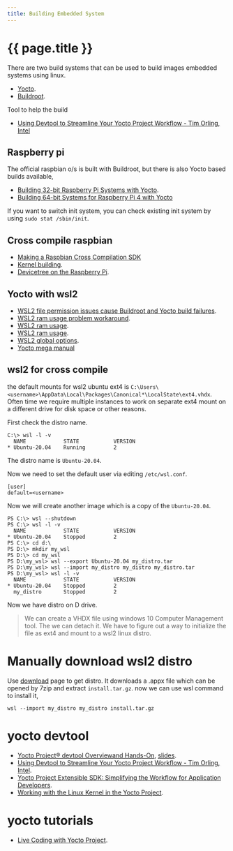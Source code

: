 ```yaml
---
title: Building Embedded System
---
```


# {{ page.title }}

There are two build systems that can be used to build images embedded systems using linux.
* [Yocto](https://www.yoctoproject.org/).
* [Buildroot](https://buildroot.org/).

Tool to help the build
* [Using Devtool to Streamline Your Yocto Project Workflow - Tim Orling, Intel](https://youtu.be/CiD7rB35CRE)

## Raspberry pi
The official raspbian o/s is built with Buildroot, but there is also Yocto based builds available,
* [Building 32-bit Raspberry Pi Systems with Yocto](https://jumpnowtek.com/rpi/Raspberry-Pi-Systems-with-Yocto.html).
* [Building 64-bit Systems for Raspberry Pi 4 with Yocto](https://jumpnowtek.com/rpi/Raspberry-Pi-4-64bit-Systems-with-Yocto.html)

If you want to switch init system, you can check existing init system by using ``sudo stat /sbin/init``.

## Cross compile raspbian
* [Making a Raspbian Cross Compilation SDK](https://medium.com/@zw3rk/making-a-raspbian-cross-compilation-sdk-830fe56d75ba)
* [Kernel building](https://www.raspberrypi.org/documentation/linux/kernel/building.md).
* [Devicetree on the Raspberry Pi](https://mjoldfield.com/atelier/2017/03/rpi-devicetree.html).

## Yocto with wsl2
* [WSL2 file permission issues cause Buildroot and Yocto build failures](https://github.com/microsoft/WSL/issues/5108).
* [WSL2 ram usage problem workaround](https://github.com/microsoft/WSL/issues/4166#issuecomment-602191299).
* [WSL2 ram usage](https://github.com/microsoft/WSL/issues/4166#issuecomment-609497693).
* [WSL2 ram usage](https://github.com/microsoft/WSL/issues/4166#issuecomment-604707989).
* [WSL2 global options](https://docs.microsoft.com/en-us/windows/wsl/wsl-config#configure-global-options-with-wslconfig).
* [Yocto mega manual](https://www.yoctoproject.org/docs/3.1.1/mega-manual/mega-manual.html)

## wsl2 for cross compile
the default mounts for wsl2 ubuntu ext4 is ``C:\Users\<username>\AppData\Local\Packages\Canonical*\LocalState\ext4.vhdx``.
Often time we require multiple instances to work on separate ext4 mount on a different drive for disk space or other reasons. 

First check the distro name.
```
C:\> wsl -l -v
  NAME            STATE           VERSION
* Ubuntu-20.04    Running         2
```
The distro name is ``Ubuntu-20.04``.

Now we need to set the default user via editing ``/etc/wsl.conf``.
```
[user]
default=<username> 
```

Now we will create another image which is a copy of the ``Ubuntu-20.04``. 

```
PS C:\> wsl --shutdown
PS C:\> wsl -l -v
  NAME            STATE           VERSION
* Ubuntu-20.04    Stopped         2
PS C:\> cd d:\
PS D:\> mkdir my_wsl
PS D:\> cd my_wsl
PS D:\my_wsl> wsl --export Ubuntu-20.04 my_distro.tar
PS D:\my_wsl> wsl --import my_distro my_distro my_distro.tar
PS D:\my_wsl> wsl -l -v
  NAME            STATE           VERSION
* Ubuntu-20.04    Stopped         2
  my_distro       Stopped         2
```

Now we have distro on D drive.

> We can create a VHDX file using windows 10 Computer Management tool. The we can detach it. We have to figure out a way to initialize the file as ext4 and mount
> to a wsl2 linux distro.

# Manually download wsl2 distro
Use [download](https://docs.microsoft.com/en-us/windows/wsl/install-manual) page to get distro. It downloads a .appx file which can be opened by 7zip and extract
``install.tar.gz``.
now we can use wsl command to install it,
```
wsl --import my_distro my_distro install.tar.gz
```

# yocto devtool
* [Yocto Project® devtool Overviewand Hands-On](https://youtu.be/YE2YjP6Fwlo), [slides](https://wiki.yoctoproject.org/wiki/images/f/f3/DD9_Devtool_NA20.pdf).
* [Using Devtool to Streamline Your Yocto Project Workflow - Tim Orling, Intel](https://youtu.be/CiD7rB35CRE).
* [Yocto Project Extensible SDK: Simplifying the Workflow for Application Developers](https://youtu.be/d3xanDJuXRA).
* [Working with the Linux Kernel in the Yocto Project](https://youtu.be/tZACGS5nQxw).

# yocto tutorials
* [Live Coding with Yocto Project](https://www.youtube.com/playlist?list=PLD4M5FoHz-TxMfBFrDKfIS_GLY25Qsfyj).
